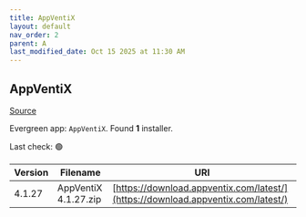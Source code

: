 ```yaml
---
title: AppVentiX
layout: default
nav_order: 2
parent: A
last_modified_date: Oct 15 2025 at 11:30 AM
---
```


## AppVentiX

[Source](https://appventix.com/)

Evergreen app: `AppVentiX`. Found **1** installer.

Last check: 🟢

| Version | Filename             | URI                                                                              |
| ------- | -------------------- | -------------------------------------------------------------------------------- |
| 4.1.27  | AppVentiX 4.1.27.zip | [https://download.appventix.com/latest/](https://download.appventix.com/latest/) |
